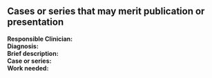 ## Cases or series that may merit publication or presentation

**Responsible Clinician:**  <br>
**Diagnosis:**  <br>
**Brief description:**  <br>
**Case or series:**  <br>
**Work needed:**  <br>
